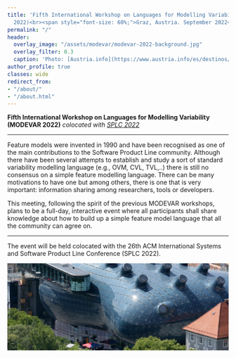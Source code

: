 ```yaml
---
title: 'Fifth International Workshop on Languages for Modelling Variability (MODEVAR
  2022)<br><span style="font-size: 60%;">Graz, Austria. September 2022</span>'
permalink: "/"
header:
  overlay_image: "/assets/modevar/modevar-2022-background.jpg"
  overlay_filter: 0.3
  caption: 'Photo: [Austria.info](https://www.austria.info/es/destinos/ciudades/graz)'
author_profile: true
classes: wide
redirect_from:
- "/about/"
- "/about.html"
---
```


**Fifth International Workshop on Languages for Modelling Variability (MODEVAR 2022)**
*colocated with [SPLC 2022](https://2022.splc.net/)*

---
Feature models were invented in 1990 and have been recognised as one of the main contributions to the Software Product Line community. Although there have been several attempts to establish and study a sort of standard variability modelling language (e.g., OVM, CVL, TVL,..) there is still no consensus on a simple feature modelling language. There can be many motivations to have one but among others, there is one that is very important: information sharing among researchers, tools or developers. 

This meeting, following the spirit of the previous MODEVAR workshops, plans to be a full-day, interactive event where all participants shall share knowledge about how to build up a simple feature model language that all the community can agree on.

---
The event will be held colocated with the 26th ACM International Systems and Software Product Line Conference (SPLC 2022).

![MODEVAR will be at Graz](/assets/modevar/modevar-2022-background.jpg "MODEVAR will be at Graz")

